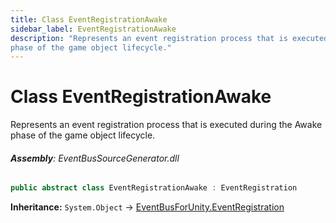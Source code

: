 ```yaml
---
title: Class EventRegistrationAwake
sidebar_label: EventRegistrationAwake
description: "Represents an event registration process that is executed during the Awake
phase of the game object lifecycle."
---
```

# Class EventRegistrationAwake
Represents an event registration process that is executed during the Awake
phase of the game object lifecycle.

###### **Assembly**: EventBusSourceGenerator.dll

```csharp title="Declaration"
public abstract class EventRegistrationAwake : EventRegistration
```
**Inheritance:** `System.Object` -> [EventBusForUnity.EventRegistration](../EventBusForUnity/EventRegistration)

